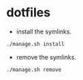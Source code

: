 # dotfiles

- install the symlinks.

```sh
./manage.sh install
```

- remove the symlinks.

```sh
./manage.sh remove
```
